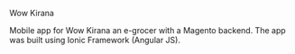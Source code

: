 Wow Kirana


Mobile app for Wow Kirana an e-grocer with a Magento backend. The app was built using Ionic Framework (Angular JS).
